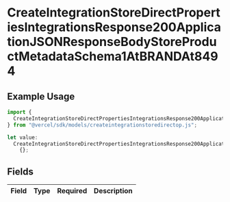 # CreateIntegrationStoreDirectPropertiesIntegrationsResponse200ApplicationJSONResponseBodyStoreProductMetadataSchema1AtBRANDAt8494

## Example Usage

```typescript
import {
  CreateIntegrationStoreDirectPropertiesIntegrationsResponse200ApplicationJSONResponseBodyStoreProductMetadataSchema1AtBRANDAt8494,
} from "@vercel/sdk/models/createintegrationstoredirectop.js";

let value:
  CreateIntegrationStoreDirectPropertiesIntegrationsResponse200ApplicationJSONResponseBodyStoreProductMetadataSchema1AtBRANDAt8494 =
    {};
```

## Fields

| Field       | Type        | Required    | Description |
| ----------- | ----------- | ----------- | ----------- |
